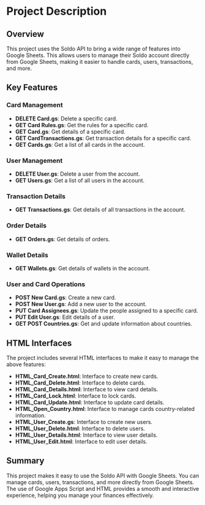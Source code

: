 
<h1>Project Description</h1>

<h2>Overview</h2>
<p>This project uses the Soldo API to bring a wide range of features into Google Sheets. This allows users to manage their Soldo account directly from Google Sheets, making it easier to handle cards, users, transactions, and more.</p>

<h2>Key Features</h2>

<h3>Card Management</h3>
<ul>
    <li><strong>DELETE Card.gs</strong>: Delete a specific card.</li>
    <li><strong>GET Card Rules.gs</strong>: Get the rules for a specific card.</li>
    <li><strong>GET Card.gs</strong>: Get details of a specific card.</li>
    <li><strong>GET CardTransactions.gs</strong>: Get transaction details for a specific card.</li>
    <li><strong>GET Cards.gs</strong>: Get a list of all cards in the account.</li>
</ul>

<h3>User Management</h3>
<ul>
    <li><strong>DELETE User.gs</strong>: Delete a user from the account.</li>
    <li><strong>GET Users.gs</strong>: Get a list of all users in the account.</li>
</ul>

<h3>Transaction Details</h3>
<ul>
    <li><strong>GET Transactions.gs</strong>: Get details of all transactions in the account.</li>
</ul>

<h3>Order Details</h3>
<ul>
    <li><strong>GET Orders.gs</strong>: Get details of orders.</li>
</ul>

<h3>Wallet Details</h3>
<ul>
    <li><strong>GET Wallets.gs</strong>: Get details of wallets in the account.</li>
</ul>

<h3>User and Card Operations</h3>
<ul>
    <li><strong>POST New Card.gs</strong>: Create a new card.</li>
    <li><strong>POST New User.gs</strong>: Add a new user to the account.</li>
    <li><strong>PUT Card Assignees.gs</strong>: Update the people assigned to a specific card.</li>
    <li><strong>PUT Edit User.gs</strong>: Edit details of a user.</li>
    <li><strong>GET POST Countries.gs</strong>: Get and update information about countries.</li>
</ul>

<h2>HTML Interfaces</h2>
<p>The project includes several HTML interfaces to make it easy to manage the above features:</p>
<ul>
    <li><strong>HTML_Card_Create.html</strong>: Interface to create new cards.</li>
    <li><strong>HTML_Card_Delete.html</strong>: Interface to delete cards.</li>
    <li><strong>HTML_Card_Details.html</strong>: Interface to view card details.</li>
    <li><strong>HTML_Card_Lock.html</strong>: Interface to lock cards.</li>
    <li><strong>HTML_Card_Update.html</strong>: Interface to update card details.</li>
    <li><strong>HTML_Open_Country.html</strong>: Interface to manage cards country-related information.</li>
    <li><strong>HTML_User_Create.gs</strong>: Interface to create new users.</li>
    <li><strong>HTML_User_Delete.html</strong>: Interface to delete users.</li>
    <li><strong>HTML_User_Details.html</strong>: Interface to view user details.</li>
    <li><strong>HTML_User_Edit.html</strong>: Interface to edit user details.</li>
</ul>

<h2>Summary</h2>
<p>This project makes it easy to use the Soldo API with Google Sheets. You can manage cards, users, transactions, and more directly from Google Sheets. The use of Google Apps Script and HTML provides a smooth and interactive experience, helping you manage your finances effectively.</p>
